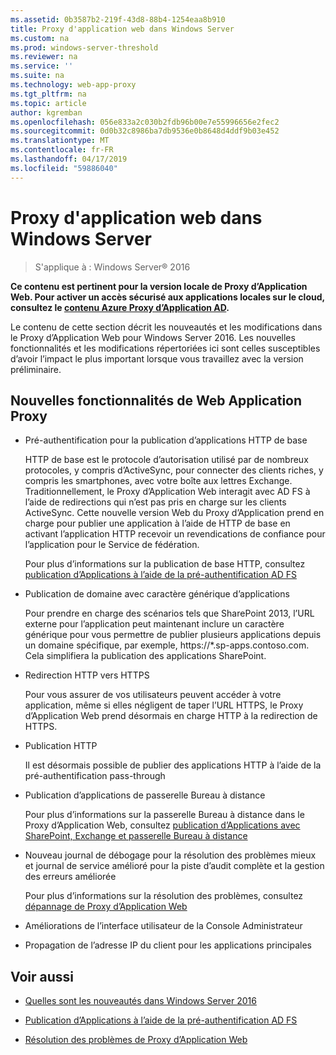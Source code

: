 ```yaml
---
ms.assetid: 0b3587b2-219f-43d8-88b4-1254eaa8b910
title: Proxy d'application web dans Windows Server
ms.custom: na
ms.prod: windows-server-threshold
ms.reviewer: na
ms.service: ''
ms.suite: na
ms.technology: web-app-proxy
ms.tgt_pltfrm: na
ms.topic: article
author: kgremban
ms.openlocfilehash: 056e833a2c030b2fdb96b00e7e55996656e2fec2
ms.sourcegitcommit: 0d0b32c8986ba7db9536e0b8648d4ddf9b03e452
ms.translationtype: MT
ms.contentlocale: fr-FR
ms.lasthandoff: 04/17/2019
ms.locfileid: "59886040"
---
```

# <a name="web-application-proxy-in-windows-server"></a>Proxy d'application web dans Windows Server

>S'applique à : Windows Server&reg; 2016

**Ce contenu est pertinent pour la version locale de Proxy d’Application Web. Pour activer un accès sécurisé aux applications locales sur le cloud, consultez le [contenu Azure Proxy d’Application AD](https://azure.microsoft.com/documentation/articles/active-directory-application-proxy-get-started/).**  
  
Le contenu de cette section décrit les nouveautés et les modifications dans le Proxy d’Application Web pour Windows Server 2016. Les nouvelles fonctionnalités et les modifications répertoriées ici sont celles susceptibles d’avoir l’impact le plus important lorsque vous travaillez avec la version préliminaire.  
  
## <a name="web-application-proxy-new-features"></a>Nouvelles fonctionnalités de Web Application Proxy  
  
-   Pré-authentification pour la publication d’applications HTTP de base  
  
    HTTP de base est le protocole d’autorisation utilisé par de nombreux protocoles, y compris d’ActiveSync, pour connecter des clients riches, y compris les smartphones, avec votre boîte aux lettres Exchange. Traditionnellement, le Proxy d’Application Web interagit avec AD FS à l’aide de redirections qui n’est pas pris en charge sur les clients ActiveSync. Cette nouvelle version Web du Proxy d’Application prend en charge pour publier une application à l’aide de HTTP de base en activant l’application HTTP recevoir un revendications de confiance pour l’application pour le Service de fédération.  
  
    Pour plus d’informations sur la publication de base HTTP, consultez [publication d’Applications à l’aide de la pré-authentification AD FS](../web-application-proxy/../web-application-proxy/Publishing-Applications-using-AD-FS-Preauthentication.md)  
  
-   Publication de domaine avec caractère générique d’applications  
  
    Pour prendre en charge des scénarios tels que SharePoint 2013, l’URL externe pour l’application peut maintenant inclure un caractère générique pour vous permettre de publier plusieurs applications depuis un domaine spécifique, par exemple, https://*.sp-apps.contoso.com. Cela simplifiera la publication des applications SharePoint.  
  
-   Redirection HTTP vers HTTPS  
  
    Pour vous assurer de vos utilisateurs peuvent accéder à votre application, même si elles négligent de taper l’URL HTTPS, le Proxy d’Application Web prend désormais en charge HTTP à la redirection de HTTPS.  
  
-   Publication HTTP  
  
    Il est désormais possible de publier des applications HTTP à l’aide de la pré-authentification pass-through  
  
-   Publication d’applications de passerelle Bureau à distance  
  
    Pour plus d’informations sur la passerelle Bureau à distance dans le Proxy d’Application Web, consultez [publication d’Applications avec SharePoint, Exchange et passerelle Bureau à distance](../web-application-proxy/Publishing-Applications-with-SharePoint,-Exchange-and-RDG.md)  
  
-   Nouveau journal de débogage pour la résolution des problèmes mieux et journal de service amélioré pour la piste d’audit complète et la gestion des erreurs améliorée  
  
    Pour plus d’informations sur la résolution des problèmes, consultez [dépannage de Proxy d’Application Web](https://technet.microsoft.com/library/dn770156.aspx)  
  
-   Améliorations de l’interface utilisateur de la Console Administrateur  
  
-   Propagation de l’adresse IP du client pour les applications principales  
  
## <a name="see-also"></a>Voir aussi  
  
-   [Quelles sont les nouveautés dans Windows Server 2016](https://technet.microsoft.com/library/dn765472.aspx)  
  
-   [Publication d’Applications à l’aide de la pré-authentification AD FS](../web-application-proxy/Publishing-Applications-using-AD-FS-Preauthentication.md)  
  
-   [Résolution des problèmes de Proxy d’Application Web](https://technet.microsoft.com/library/dn770156.aspx)  
  


